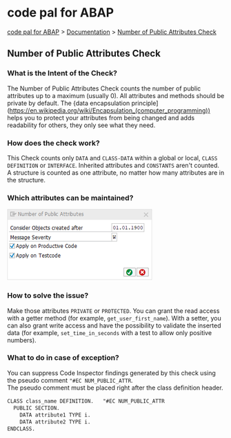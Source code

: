 # code pal for ABAP

[code pal for ABAP](../../README.md) > [Documentation](../check_documentation.md) > [Number of Public Attributes Check](number-public-attributes.md)

## Number of Public Attributes Check

### What is the Intent of the Check?

The Number of Public Attributes Check counts the number of public attributes up to a maximum (usually 0). All attributes and methods should be private by default. The {data encapsulation principle](https://en.wikipedia.org/wiki/Encapsulation_(computer_programming)) helps you to protect your attributes from being changed and adds readability for others, they only see what they need.

### How does the check work?

This Check counts only `DATA` and `CLASS-DATA` within a global or local, `CLASS DEFINITION` or `INTERFACE`. Inherited attributes and `CONSTANTS` aren't counted. A structure is counted as one attribute, no matter how many attributes are in the structure.

### Which attributes can be maintained?

![Attributes](./imgs/number_of_public_attributes.png)

### How to solve the issue?

Make those attributes `PRIVATE` or `PROTECTED`. You can grant the read access with a getter method (for example, `get_user_first_name`). With a setter, you can also grant write access and have the possibility to validate the inserted data (for example, `set_time_in_seconds` with a test to allow only positive numbers).

### What to do in case of exception?

You can suppress Code Inspector findings generated by this check using the pseudo comment `"#EC NUM_PUBLIC_ATTR`.  
The pseudo comment must be placed right after the class definition header.

```abap
CLASS class_name DEFINITION.   "#EC NUM_PUBLIC_ATTR
  PUBLIC SECTION.
    DATA attribute1 TYPE i.
    DATA attribute2 TYPE i.
ENDCLASS.
```
